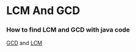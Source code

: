 # LCM And GCD

### How to find LCM and GCD with java code

[GCD](https://en.wikipedia.org/wiki/Greatest_common_divisor) and [LCM](https://en.wikipedia.org/wiki/Least_common_multiple)